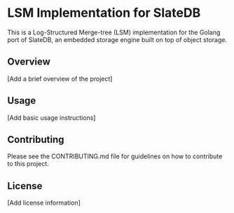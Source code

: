 # LSM Implementation for SlateDB

This is a Log-Structured Merge-tree (LSM) implementation for the Golang port of SlateDB, an embedded storage engine built on top of object storage.

## Overview

[Add a brief overview of the project]

## Usage

[Add basic usage instructions]

## Contributing

Please see the CONTRIBUTING.md file for guidelines on how to contribute to this project.

## License

[Add license information]
